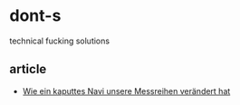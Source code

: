 # dont-s
technical fucking solutions

## article
* [Wie ein kaputtes Navi unsere Messreihen verändert hat](https://heise.de/-4875352)
